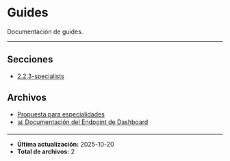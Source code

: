 # Guides

Documentación de guides.

---

## Secciones

- [2.2.3-specialists](./2.2.3-specialists/README.md)

## Archivos

- [Propuesta para especialidades](./2.2.1-proposal-for-specialties.md)
- [📊 Documentación del Endpoint de Dashboard](./2.2.2-dashboard.md)

---

- **Última actualización:** 2025-10-20  
- **Total de archivos:** 2
